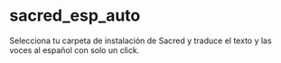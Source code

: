 # sacred_esp_auto
Selecciona tu carpeta de instalación de Sacred y traduce el texto y las voces al español con solo un click. 
